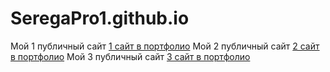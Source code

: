 # SeregaPro1.github.io
Мой 1 публичный сайт
[1 сайт в портфолио](https://seregapro1.github.io/My_site_1/src/index.html "Готов")
Мой 2 публичный сайт
[2 сайт в портфолио](https://seregapro1.github.io/My_site_2/index.html "Готов")
Мой 3 публичный сайт
[3 сайт в портфолио](https://seregapro1.github.io/My_site_3/src/index.html "Не Готов")
